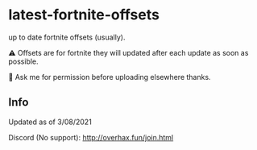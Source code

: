 # latest-fortnite-offsets

up to date fortnite offsets (usually). 

⚠️ Offsets are for fortnite they will updated after each update as soon as possible.

📝 Ask me for permission before uploading elsewhere thanks.

## Info
Updated as of 3/08/2021

Discord (No support): http://overhax.fun/join.html
